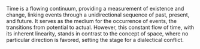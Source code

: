 

Time is a flowing continuum, providing a measurement of existence and change, linking events through a unidirectional sequence of past, present, and future. It serves as the medium for the occurrence of events, the transitions from potential to actual. However, this constant flow of time, with its inherent linearity, stands in contrast to the concept of space, where no particular direction is favored, setting the stage for a dialectical conflict.

